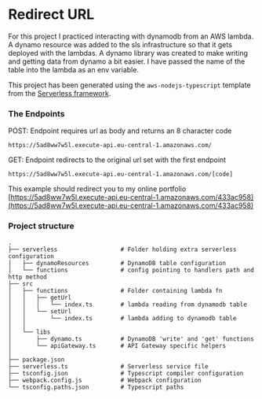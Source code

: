 # Redirect URL

For this project I practiced interacting with dynamodb from an AWS lambda. 
A dynamo resource was added to the sls infrastructure so that it gets deployed with the lambdas.
A dynamo library was created to make writing and getting data from dynamo a bit easier.
I have passed the name of the table into the lambda as an env variable.

This project has been generated using the `aws-nodejs-typescript` template from the [Serverless framework](https://www.serverless.com/).

### The Endpoints

POST:
Endpoint requires url as body and returns an 8 character code 
```
https://5ad8ww7w5l.execute-api.eu-central-1.amazonaws.com/
```

GET: 
Endpoint redirects to the original url set with the first endpoint
```
https://5ad8ww7w5l.execute-api.eu-central-1.amazonaws.com/[code]
```

This example should redirect you to my online portfolio
[https://5ad8ww7w5l.execute-api.eu-central-1.amazonaws.com/433ac958](https://5ad8ww7w5l.execute-api.eu-central-1.amazonaws.com/433ac958)


### Project structure
```
.
├── serverless                  # Folder holding extra serverless configuration
│   ├── dynamoResources         # DynamoDB table configuration 
│   └── functions               # config pointing to handlers path and http method 
├── src
│   ├── functions               # Folder containing lambda fn 
│   │   ├── getUrl
│   │   │   └── index.ts        # lambda reading from dynamodb table
│   │   └── setUrl
│   │       └── index.ts        # lambda adding to dynamodb table
│   │
│   └── libs                    
│       ├── dynamo.ts           # DynamoDB 'write' and 'get' functions
│       └── apiGateway.ts       # API Gateway specific helpers
│
├── package.json
├── serverless.ts               # Serverless service file
├── tsconfig.json               # Typescript compiler configuration
├── webpack.config.js           # Webpack configuration
└── tsconfig.paths.json         # Typescript paths
```